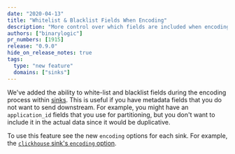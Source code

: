 ```yaml
---
date: "2020-04-13"
title: "Whitelist & Blacklist Fields When Encoding"
description: "More control over which fields are included when encoding"
authors: ["binarylogic"]
pr_numbers: [1915]
release: "0.9.0"
hide_on_release_notes: true
tags:
  type: "new feature"
  domains: ["sinks"]
---
```


We've added the ability to white-list and blacklist fields during the encoding
process within [sinks][docs.sinks]. This is useful if you have metadata fields
that you do not want to send downstream. For example, you might have an
`application_id` fields that you use for partitioning, but you don't want to
include it in the actual data since it would be duplicative.

To use this feature see the new `encoding` options for each sink. For example,
the [`clickhouse` sink's `encoding` option][docs.sinks.clickhouse#encoding].

[docs.sinks.clickhouse#encoding]: /docs/reference/sinks/clickhouse/#encoding
[docs.sinks]: /docs/reference/sinks/
